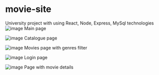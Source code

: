 # movie-site
University project with using React, Node, Express, MySql technologies
![image](https://github.com/gviktoriia/movie-site/assets/75883183/dd84c872-517f-42ea-afad-dc21b2ce1e85)
Main page

![image](https://github.com/gviktoriia/movie-site/assets/75883183/92f2ef85-a18e-4e91-afa4-0af8fa39cded)
Catalogue page

![image](https://github.com/gviktoriia/movie-site/assets/75883183/bc83be88-70d1-4ae6-99ed-7e45d63cf30a)
Movies page with genres filter

![image](https://github.com/gviktoriia/movie-site/assets/75883183/2f0cad43-4399-4ba8-b149-c63d32370be7)
Login page

![image](https://github.com/gviktoriia/movie-site/assets/75883183/6c03541f-aacf-4812-bc72-9d9aec37e9da)
Page with movie details
